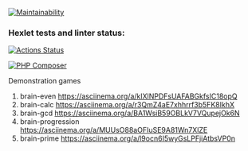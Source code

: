 [![Maintainability](https://api.codeclimate.com/v1/badges/a99a88d28ad37a79dbf6/maintainability)](https://codeclimate.com/github/anton21m/php-project-lvl1/maintainability)

### Hexlet tests and linter status:
[![Actions Status](https://github.com/anton21m/php-project-lvl1/workflows/hexlet-check/badge.svg)](https://github.com/anton21m/php-project-lvl1/actions)


[![PHP Composer](https://github.com/anton21m/php-project-lvl1/actions/workflows/php.yml/badge.svg)](https://github.com/anton21m/php-project-lvl1/actions/workflows/php.yml)

Demonstration games
1. brain-even https://asciinema.org/a/kIXlNPDFsUAFABGkfsIC18opQ
2. brain-calc https://asciinema.org/a/r3QmZ4aE7xhhrrf3b5FK8IkhX
3. brain-gcd https://asciinema.org/a/BA1WsiB59OBLkV7VQupejOk6N
4. brain-progression https://asciinema.org/a/MUUsO88aOFIuSE9A81Wn7XlZE
5. brain-prime https://asciinema.org/a/l9ocn6I5wyGsLPFjiAtbsVP0n
